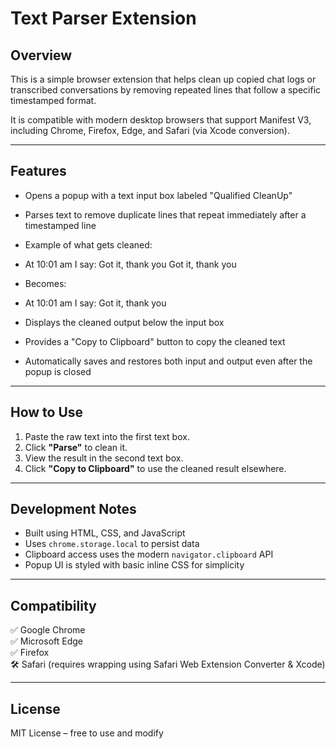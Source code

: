 # Text Parser Extension

## Overview

This is a simple browser extension that helps clean up copied chat logs or transcribed conversations by removing repeated lines that follow a specific timestamped format. 

It is compatible with modern desktop browsers that support Manifest V3, including Chrome, Firefox, Edge, and Safari (via Xcode conversion).

---

## Features

- Opens a popup with a text input box labeled "Qualified CleanUp"
- Parses text to remove duplicate lines that repeat immediately after a timestamped line
- Example of what gets cleaned:

-   At 10:01 am I say: Got it, thank you
    Got it, thank you

-   Becomes:

-   At 10:01 am I say: Got it, thank you


- Displays the cleaned output below the input box
- Provides a "Copy to Clipboard" button to copy the cleaned text
- Automatically saves and restores both input and output even after the popup is closed

---

## How to Use

1. Paste the raw text into the first text box.
2. Click **"Parse"** to clean it.
3. View the result in the second text box.
4. Click **"Copy to Clipboard"** to use the cleaned result elsewhere.

---

## Development Notes

- Built using HTML, CSS, and JavaScript
- Uses `chrome.storage.local` to persist data
- Clipboard access uses the modern `navigator.clipboard` API
- Popup UI is styled with basic inline CSS for simplicity

---

## Compatibility

✅ Google Chrome  
✅ Microsoft Edge  
✅ Firefox  
🛠 Safari (requires wrapping using Safari Web Extension Converter & Xcode)

---

## License

MIT License – free to use and modify


